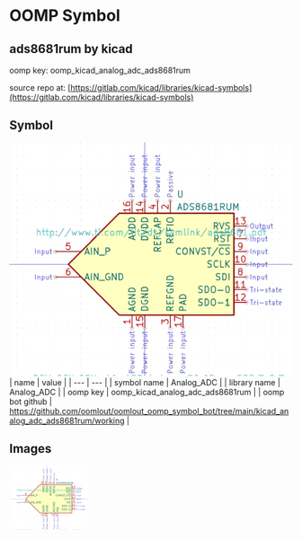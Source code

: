 # OOMP Symbol  
## ads8681rum  by kicad  
  
oomp key: oomp_kicad_analog_adc_ads8681rum  
  
source repo at: [https://gitlab.com/kicad/libraries/kicad-symbols](https://gitlab.com/kicad/libraries/kicad-symbols)  
## Symbol  
  
[![working.png](working_600.png)](working.png)  
| name | value | 
| --- | --- | 
| symbol name | Analog_ADC | 
| library name | Analog_ADC | 
| oomp key | oomp_kicad_analog_adc_ads8681rum | 
| oomp bot github | https://github.com/oomlout/oomlout_oomp_symbol_bot/tree/main/kicad_analog_adc_ads8681rum/working | 
## Images  
  
[![working.png](working_140.png)](working.png)  
